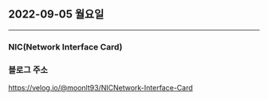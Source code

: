 ## 2022-09-05 월요일

---

### NIC(Network Interface Card)

### 블로그 주소

https://velog.io/@moonlt93/NICNetwork-Interface-Card

